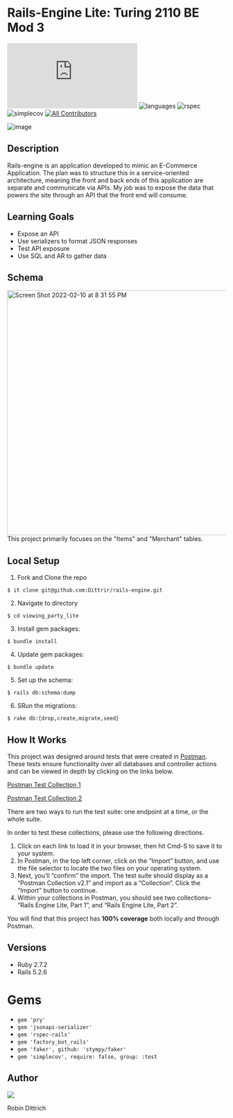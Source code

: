 # Rails-Engine Lite: Turing 2110 BE Mod 3

[![Dittrir commits](https://badgen.net/github/commits/Naereen/StrapDown.js)](https://GitHub.com/Dittrir/rails-engine/commits?author=Dittrir)
![languages](https://img.shields.io/github/languages/top/Dittrir/rails-engine?color=red)
![rspec](https://img.shields.io/gem/v/rspec?color=blue&label=rspec)
![simplecov](https://img.shields.io/gem/v/simplecov?color=blue&label=simplecov) <!-- ALL-CONTRIBUTORS-BADGE:START - Do not remove or modify this section -->
[![All Contributors](https://img.shields.io/badge/contributors-1-orange.svg?style=flat)](#contributors-)
<!-- ALL-CONTRIBUTORS-BADGE:END -->

![image](https://user-images.githubusercontent.com/89048720/153535281-582015ee-2682-44cc-bae1-84b7d98d418e.png)


## Description
Rails-engine is an application developed to mimic an E-Commerce Application. The plan was to structure this in a service-oriented architecture, meaning the front and back ends of this application are separate and communicate via APIs. My job was to expose the data that powers the site through an API that the front end will consume.


## Learning Goals 
- Expose an API
- Use serializers to format JSON responses
- Test API exposure
- Use SQL and AR to gather data

## Schema
<img width="563" alt="Screen Shot 2022-02-10 at 8 31 55 PM" src="https://user-images.githubusercontent.com/89048720/153537872-c3b37d16-674b-43b7-820d-507b8501167d.png">
This project primarily focuses on the "Items" and "Merchant" tables.

## Local Setup
1. Fork and Clone the repo 
```shell
$ it clone git@github.com:Dittrir/rails-engine.git
```
2.  Navigate to directory 
```shell
$ cd viewing_party_lite
```
3. Install gem packages:
```shell
$ bundle install
```
4. Update gem packages: 
```shell
$ bundle update
```
5. Set up the schema: 
```shell
$ rails db:schema:dump
```
6. SRun the migrations: 
```shell
$ rake db:{drop,create,migrate,seed}
```


## How It Works
This project was designed around tests that were created in [Postman](https://www.postman.com/). These tests ensure functionality over all databases and controller actions and can be viewed in depth by clicking on the links below.

[Postman Test Collection 1](https://backend.turing.edu/module3/projects/rails_engine_lite/RailsEngineSection1.postman_collection.json)

[Postman Test Collection 2](https://backend.turing.edu/module3/projects/rails_engine_lite/RailsEngineSection2.postman_collection.json)

There are two ways to run the test suite: one endpoint at a time, or the whole suite.

In order to test these collections, please use the following directions.
1. Click on each link to load it in your browser, then hit Cmd-S to save it to your system.
2. In Postman, in the top left corner, click on the “Import” button, and use the file selector to locate the two files on your operating system.
3. Next, you’ll “confirm” the import. The test suite should display as a “Postman Collection v2.1” and import as a “Collection”. Click the “Import” button to continue.
4. Within your collections in Postman, you should see two collections– “Rails Engine Lite, Part 1”, and “Rails Engine Lite, Part 2”.

You will find that this project has **100% coverage** both locally and through Postman.


## Versions
- Ruby 2.7.2
- Rails 5.2.6


# Gems
- `gem 'pry'`
- `gem 'jsonapi-serializer'`
- `gem 'rspec-rails'`
- `gem 'factory_bot_rails'`
- `gem 'faker', github: 'stympy/faker'`
- `gem 'simplecov', require: false, group: :test`


## Author

<a href="https://github.com/Dittrir/rails-engine/graphs/contributors">
  <img src="https://contrib.rocks/image?repo=Dittrir/rails-engine" />
</a>

Robin Dittrich
